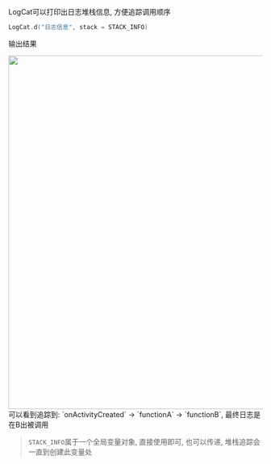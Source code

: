 LogCat可以打印出日志堆栈信息, 方便追踪调用顺序

```kotlin
LogCat.d("日志信息", stack = STACK_INFO)
```

输出结果

<img src="https://i.loli.net/2021/08/14/jZ6hyz4RAHtcJdK.png" width="700"/>

<br>
可以看到追踪到: `onActivityCreated` -> `functionA` -> `functionB`, 最终日志是在B出被调用

> `STACK_INFO`属于一个全局变量对象, 直接使用即可, 也可以传递, 堆栈追踪会一直到创建此变量处

